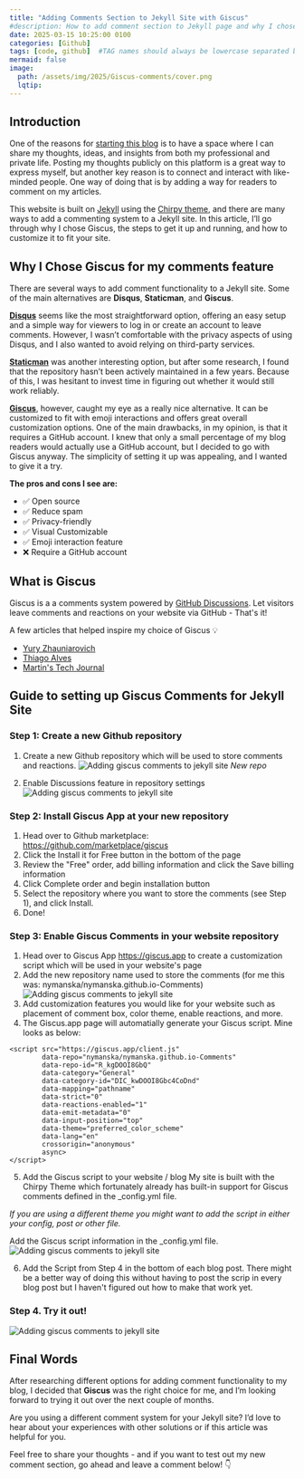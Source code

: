 ```yaml
---
title: "Adding Comments Section to Jekyll Site with Giscus"
#description: How to add comment section to Jekyll page and why I chose Giscue.
date: 2025-03-15 10:25:00 0100
categories: [Github]
tags: [code, github]  #TAG names should always be lowercase separated by comma
mermaid: false
image: 
  path: /assets/img/2025/Giscus-comments/cover.png
  lqtip: 
---
```



## Introduction
One of the reasons for [starting this blog](https://www.nymanska.com/posts/Welcome-blog/) is to have a space where I can share my thoughts, ideas, and insights from both my professional and private life. Posting my thoughts publicly on this platform is a great way to express myself, but another key reason is to connect and interact with like-minded people. One way of doing that is by adding a way for readers to comment on my articles.

This website is built on [Jekyll](https://jekyllrb.com/) using the [Chirpy theme](https://github.com/cotes2020/jekyll-theme-chirpy), and there are many ways to add a commenting system to a Jekyll site. In this article, I’ll go through why I chose Giscus, the steps to get it up and running, and how to customize it to fit your site.

## Why I Chose Giscus for my comments feature
There are several ways to add comment functionality to a Jekyll site. Some of the main alternatives are **Disqus**, **Staticman**, and **Giscus**.

**[Disqus](https://disqus.com/)** seems like the most straightforward option, offering an easy setup and a simple way for viewers to log in or create an account to leave comments. However, I wasn’t comfortable with the privacy aspects of using Disqus, and I also wanted to avoid relying on third-party services.

**[Staticman](https://staticman.net/)** was another interesting option, but after some research, I found that the repository hasn’t been actively maintained in a few years. Because of this, I was hesitant to invest time in figuring out whether it would still work reliably.

**[Giscus](https://github.com/giscus/giscus)**, however, caught my eye as a really nice alternative. It can be customized to fit with emoji interactions and offers great overall customization options. One of the main drawbacks, in my opinion, is that it requires a GitHub account. I knew that only a small percentage of my blog readers would actually use a GitHub account, but I decided to go with Giscus anyway. The simplicity of setting it up was appealing, and I wanted to give it a try. 

**The pros and cons I see are:**
- ✅ Open source
- ✅ Reduce spam
- ✅ Privacy-friendly
- ✅ Visual Customizable
- ✅ Emoji interaction feature
- ❌ Require a GitHub account

## What is Giscus
Giscus is a a comments system powered by [GitHub Discussions](https://docs.github.com/en/discussions). Let visitors leave comments and reactions on your website via GitHub - That's it!

A few articles that helped inspire my choice of Giscus 💡
* [Yury Zhauniarovich](https://zhauniarovich.com/post/2021/2021-06-giscus/)
* [Thiago Alves](https://thiagoalves.ai/adding-comments-to-jekyll-using-giscus/)
* [Martin's Tech Journal](https://blog.martinp7r.com/posts/adding-giscus-comments-to-my-blog/)

## Guide to setting up Giscus Comments for Jekyll Site

### Step 1: Create a new Github repository
1. Create a new Github repository which will be used to store comments and reactions.
![Adding giscus comments to jekyll site](/assets/img/2025/Giscus-comments/giscus-new-repo.png)
*New repo*

2. Enable Discussions feature in repository settings
![Adding giscus comments to jekyll site](/assets/img/2025/Giscus-comments/giscus-enable-discussions.png)

### Step 2: Install Giscus App at your new repository
1. Head over to Github marketplace: https://github.com/marketplace/giscus
2. Click the Install it for Free button in the bottom of the page
3. Review the "Free" order, add billing information and click the Save billing information
4. Click Complete order and begin installation button
5. Select the repository where you want to store the comments (see Step 1), and click Install.
6. Done!

### Step 3: Enable Giscus Comments in your website repository
1. Head over to Giscus App https://giscus.app to create a customization script which will be used in your website's page
2. Add the new repository name used to store the comments (for me this was: nymanska/nymanska.github.io-Comments)
![Adding giscus comments to jekyll site](/assets/img/2025/Giscus-comments/Giscus-setup-add-repo.png)
3. Add customization features you would like for your website such as placement of comment box, color theme, enable reactions, and more.
4. The Giscus.app page will automatially generate your Giscus script. Mine looks as below:

```
<script src="https://giscus.app/client.js"
        data-repo="nymanska/nymanska.github.io-Comments"
        data-repo-id="R_kgDOOI8GbQ"
        data-category="General"
        data-category-id="DIC_kwDOOI8Gbc4CoDnd"
        data-mapping="pathname"
        data-strict="0"
        data-reactions-enabled="1"
        data-emit-metadata="0"
        data-input-position="top"
        data-theme="preferred_color_scheme"
        data-lang="en"
        crossorigin="anonymous"
        async>
</script>
```

5. Add the Giscus script to your website / blog
My site is built with the Chirpy Theme which fortunately already has built-in support for Giscus comments defined in the _config.yml file.

*If you are using a different theme you might want to add the script in either your config, post or other file.*

Add the Giscus script information in the _config.yml file.
![Adding giscus comments to jekyll site](/assets/img/2025/Giscus-comments/giscus-new-repo.png)

6. Add the Script from Step 4 in the bottom of each blog post.
There might be a better way of doing this without having to post the scrip in every blog post but I haven't figured out how to make that work yet.

### Step 4. Try it out!
![Adding giscus comments to jekyll site](/assets/img/2025/Giscus-comments/new-comment.png)

## Final Words
After researching different options for adding comment functionality to my blog, I decided that **Giscus** was the right choice for me, and I’m looking forward to trying it out over the next couple of months.

Are you using a different comment system for your Jekyll site? I’d love to hear about your experiences with other solutions or if this article was helpful for you.

Feel free to share your thoughts - and if you want to test out my new comment section, go ahead and leave a comment below! 👇

<script src="https://giscus.app/client.js"
        data-repo="nymanska/nymanska.github.io-Comments"
        data-repo-id="R_kgDOOI8GbQ"
        data-category="General"
        data-category-id="DIC_kwDOOI8Gbc4CoDnd"
        data-mapping="pathname"
        data-strict="0"
        data-reactions-enabled="1"
        data-emit-metadata="0"
        data-input-position="top"
        data-theme="preferred_color_scheme"
        data-lang="en"
        crossorigin="anonymous"
        async>
</script>
